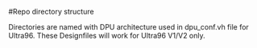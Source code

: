 #Repo directory structure

Directories are named with DPU architecture used in dpu_conf.vh file for Ultra96.
These Designfiles will work for Ultra96 V1/V2 only.

